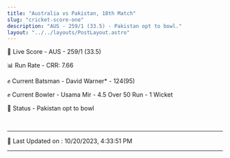 ```yaml
---
title: "Australia vs Pakistan, 18th Match"
slug: "cricket-score-one"
description: "AUS - 259/1 (33.5) - Pakistan opt to bowl."
layout: "../../layouts/PostLayout.astro"
---
```


🔴 Live Score - AUS - 259/1 (33.5)  

📊 Run Rate - CRR: 7.66  

✊ Current Batsman - David Warner* - 124(95)  

✊ Current Bowler - Usama Mir - 4.5 Over 50 Run - 1 Wicket  

📑 Status - Pakistan opt to bowl

<br />

***

📝 Last Updated on : 10/20/2023, 4:33:51 PM

***

